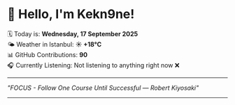 # 👋 Hello, I'm Kekn9ne!

🗓️ Today is: **Wednesday, 17 September 2025**  
🌤️ Weather in Istanbul: **☀️   +18°C**  
📊 GitHub Contributions: **90**  
🎧 Currently Listening: Not listening to anything right now ❌

---

_"FOCUS - Follow One Course Until Successful — *Robert Kiyosaki*"_

---
